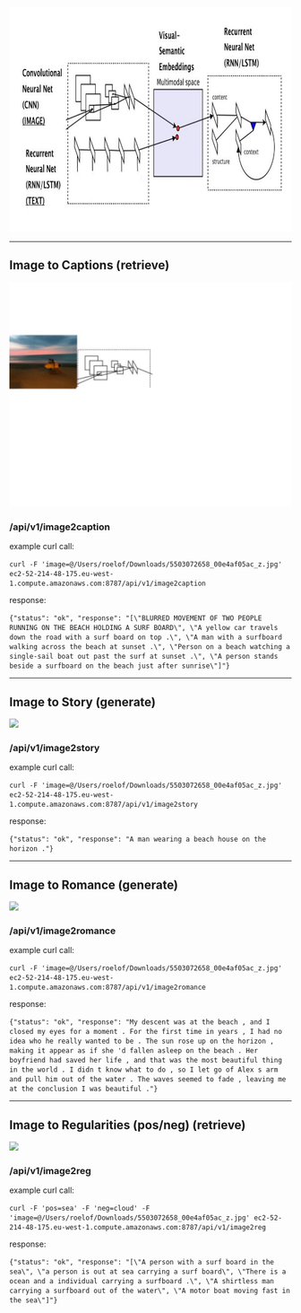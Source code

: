 
<img src="images/1.jpg" height="400" />

---

## Image to Captions (retrieve)

<img src="images/2.gif" height="400" />

### /api/v1/image2caption

example curl call:

```curl -F 'image=@/Users/roelof/Downloads/5503072658_00e4af05ac_z.jpg' ec2-52-214-48-175.eu-west-1.compute.amazonaws.com:8787/api/v1/image2caption```

response:

```{"status": "ok", "response": "[\"BLURRED MOVEMENT OF TWO PEOPLE RUNNING ON THE BEACH HOLDING A SURF BOARD\", \"A yellow car travels down the road with a surf board on top .\", \"A man with a surfboard walking across the beach at sunset .\", \"Person on a beach watching a single-sail boat out past the surf at sunset .\", \"A person stands beside a surfboard on the beach just after sunrise\"]"}```

---

## Image to Story (generate)

<img src="images/3.gif" height="400" />

### /api/v1/image2story

example curl call:

```curl -F 'image=@/Users/roelof/Downloads/5503072658_00e4af05ac_z.jpg' ec2-52-214-48-175.eu-west-1.compute.amazonaws.com:8787/api/v1/image2story```

response:

```{"status": "ok", "response": "A man wearing a beach house on the horizon ."}```

---

## Image to Romance (generate)

<img src="images/3.gif" height="400" />

### /api/v1/image2romance

example curl call:

```curl -F 'image=@/Users/roelof/Downloads/5503072658_00e4af05ac_z.jpg' ec2-52-214-48-175.eu-west-1.compute.amazonaws.com:8787/api/v1/image2romance```

response:

```{"status": "ok", "response": "My descent was at the beach , and I closed my eyes for a moment . For the first time in years , I had no idea who he really wanted to be . The sun rose up on the horizon , making it appear as if she 'd fallen asleep on the beach . Her boyfriend had saved her life , and that was the most beautiful thing in the world . I didn t know what to do , so I let go of Alex s arm and pull him out of the water . The waves seemed to fade , leaving me at the conclusion I was beautiful ."}```

---

## Image to Regularities (pos/neg) (retrieve)

<img src="images/4.gif" height="400" />

### /api/v1/image2reg

example curl call:

```curl -F 'pos=sea' -F 'neg=cloud' -F 'image=@/Users/roelof/Downloads/5503072658_00e4af05ac_z.jpg' ec2-52-214-48-175.eu-west-1.compute.amazonaws.com:8787/api/v1/image2reg```

response:

```{"status": "ok", "response": "[\"A person with a surf board in the sea\", \"a person is out at sea carrying a surf board\", \"There is a ocean and a individual carrying a surfboard .\", \"A shirtless man carrying a surfboard out of the water\", \"A motor boat moving fast in the sea\"]"}```
